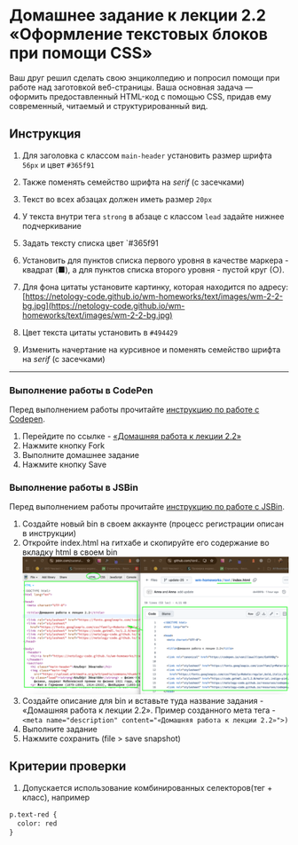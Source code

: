 # Домашнее задание к лекции 2.2 «Оформление текстовых блоков при помощи CSS»

Ваш друг решил сделать свою энциколпедию и попросил помощи при работе над заготовкой веб-страницы. Ваша основная задача — оформить предоставленный HTML-код с помощью CSS, придав ему современный, читаемый и структурированный вид.

## Инструкция
1. Для заголовка с классом `main-header` установить размер шрифта `56px` и цвет `#365f91`

2. Также поменять семейство шрифта на *serif* (с засечками)

3. Текст во всех абзацах должен иметь размер `20px`

4. У текста внутри тега `strong` в абзаце с классом `lead` задайте нижнее подчеркивание

5. Задать тексту списка цвет `#365f91

6. Установить для пунктов списка первого уровня в качестве маркера - квадрат (■), а для пунктов списка второго уровня - пустой круг (○).

7. Для фона цитаты установите картинку, которая находится по адресу: [https://netology-code.github.io/wm-homeworks/text/images/wm-2-2-bg.jpg](https://netology-code.github.io/wm-homeworks/text/images/wm-2-2-bg.jpg)

8. Цвет текста цитаты установить в `#494429`

9. Изменить начертание на курсивное и поменять семейство шрифта на *serif* (с засечками)


---
### Выполнение работы в CodePen
Перед выполнением работы прочитайте [инструкцию по работе с Codepen](https://github.com/netology-code/guides/blob/master/codepen).
1. Перейдите по ссылке - [«Домашняя работа к лекции 2.2»](https://codepen.io/Netology/pen/oGRKPw)
2. Нажмите кнопку Fork
3. Выполните домашнее задание
4. Нажмите кнопку Save


### Выполнение работы в JSBin
Перед выполнением работы прочитайте [инструкцию по работе с JSВin](https://github.com/netology-code/guides/tree/master/jsbin).
1. Создайте новый bin в своем аккаунте (процесс регистрации описан в инструкции)
2. Откройте index.html на гитхабе и скопируйте его содержание во вкладку html в своем bin
![Иллюстрация к шагу](./images/jsbin.png)
3. Создайте описание для bin и вставьте туда название задания - «Домашняя работа к лекции 2.2». Пример созданного мета тега -  ```<meta name="description" content="«Домашняя работа к лекции 2.2»">)```
4. Выполните задание
5. Нажмите сохранить (file > save snapshot)


## Критерии проверки 
1. Допускается использование комбинированных селекторов(тег + класс), например
```
p.text-red {
  color: red
}
```
